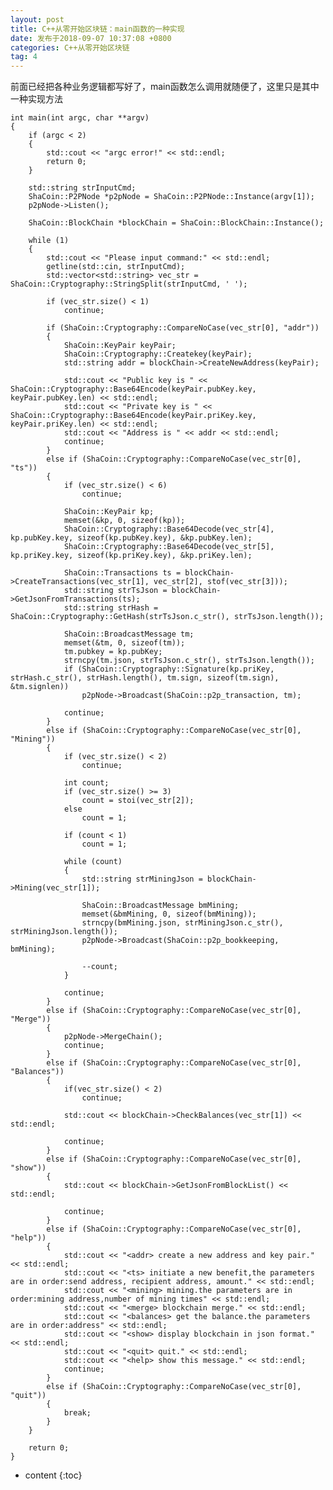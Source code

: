 ```yaml
---
layout: post
title: C++从零开始区块链：main函数的一种实现
date: 发布于2018-09-07 10:37:08 +0800
categories: C++从零开始区块链
tag: 4
---
```


前面已经把各种业务逻辑都写好了，main函数怎么调用就随便了，这里只是其中一种实现方法

<!-- more -->

    
    
    int main(int argc, char **argv)
    {
        if (argc < 2)
        {
            std::cout << "argc error!" << std::endl;
            return 0;
        }
    
        std::string strInputCmd;
        ShaCoin::P2PNode *p2pNode = ShaCoin::P2PNode::Instance(argv[1]);
        p2pNode->Listen();
    
        ShaCoin::BlockChain *blockChain = ShaCoin::BlockChain::Instance();
    
        while (1)
        {
            std::cout << "Please input command:" << std::endl;
            getline(std::cin, strInputCmd);
            std::vector<std::string> vec_str = ShaCoin::Cryptography::StringSplit(strInputCmd, ' ');
    
            if (vec_str.size() < 1)
                continue;
    
            if (ShaCoin::Cryptography::CompareNoCase(vec_str[0], "addr"))
            {
                ShaCoin::KeyPair keyPair;
                ShaCoin::Cryptography::Createkey(keyPair);
                std::string addr = blockChain->CreateNewAddress(keyPair);
    
                std::cout << "Public key is " << ShaCoin::Cryptography::Base64Encode(keyPair.pubKey.key, keyPair.pubKey.len) << std::endl;
                std::cout << "Private key is " << ShaCoin::Cryptography::Base64Encode(keyPair.priKey.key, keyPair.priKey.len) << std::endl;
                std::cout << "Address is " << addr << std::endl;
                continue;
            }
            else if (ShaCoin::Cryptography::CompareNoCase(vec_str[0], "ts"))
            {
                if (vec_str.size() < 6)
                    continue;
    
                ShaCoin::KeyPair kp;
                memset(&kp, 0, sizeof(kp));
                ShaCoin::Cryptography::Base64Decode(vec_str[4], kp.pubKey.key, sizeof(kp.pubKey.key), &kp.pubKey.len);
                ShaCoin::Cryptography::Base64Decode(vec_str[5], kp.priKey.key, sizeof(kp.priKey.key), &kp.priKey.len);
    
                ShaCoin::Transactions ts = blockChain->CreateTransactions(vec_str[1], vec_str[2], stof(vec_str[3]));
                std::string strTsJson = blockChain->GetJsonFromTransactions(ts);
                std::string strHash = ShaCoin::Cryptography::GetHash(strTsJson.c_str(), strTsJson.length());
    
                ShaCoin::BroadcastMessage tm;
                memset(&tm, 0, sizeof(tm));
                tm.pubkey = kp.pubKey;
                strncpy(tm.json, strTsJson.c_str(), strTsJson.length());
                if (ShaCoin::Cryptography::Signature(kp.priKey, strHash.c_str(), strHash.length(), tm.sign, sizeof(tm.sign), &tm.signlen))
                    p2pNode->Broadcast(ShaCoin::p2p_transaction, tm);
    
                continue;
            }
            else if (ShaCoin::Cryptography::CompareNoCase(vec_str[0], "Mining"))
            {
                if (vec_str.size() < 2)
                    continue;
    
                int count;
                if (vec_str.size() >= 3)
                    count = stoi(vec_str[2]);
                else
                    count = 1;
    
                if (count < 1)
                    count = 1;
    
                while (count)
                {
                    std::string strMiningJson = blockChain->Mining(vec_str[1]);
    
                    ShaCoin::BroadcastMessage bmMining;
                    memset(&bmMining, 0, sizeof(bmMining));
                    strncpy(bmMining.json, strMiningJson.c_str(), strMiningJson.length());
                    p2pNode->Broadcast(ShaCoin::p2p_bookkeeping, bmMining);
    
                    --count;
                }
    
                continue;
            }
            else if (ShaCoin::Cryptography::CompareNoCase(vec_str[0], "Merge"))
            {
                p2pNode->MergeChain();
                continue;
            }
            else if (ShaCoin::Cryptography::CompareNoCase(vec_str[0], "Balances"))
            {
                if(vec_str.size() < 2)
                    continue;
    
                std::cout << blockChain->CheckBalances(vec_str[1]) << std::endl;
    
                continue;
            }
            else if (ShaCoin::Cryptography::CompareNoCase(vec_str[0], "show"))
            {
                std::cout << blockChain->GetJsonFromBlockList() << std::endl;
    
                continue;
            }
            else if (ShaCoin::Cryptography::CompareNoCase(vec_str[0], "help"))
            {
                std::cout << "<addr> create a new address and key pair." << std::endl;
                std::cout << "<ts> initiate a new benefit,the parameters are in order:send address, recipient address, amount." << std::endl;
                std::cout << "<mining> mining.the parameters are in order:mining address,number of mining times" << std::endl;
                std::cout << "<merge> blockchain merge." << std::endl;
                std::cout << "<balances> get the balance.the parameters are in order:address" << std::endl;
                std::cout << "<show> display blockchain in json format." << std::endl;
                std::cout << "<quit> quit." << std::endl;
                std::cout << "<help> show this message." << std::endl;
                continue;
            }
            else if (ShaCoin::Cryptography::CompareNoCase(vec_str[0], "quit"))
            {
                break;
            }
        }
    
        return 0;
    }

* content
{:toc}


